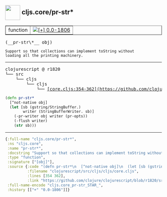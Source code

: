## <img width="48px" valign="middle" src="http://i.imgur.com/Hi20huC.png"> cljs.core/pr-str\*

 <table border="1">
<tr>
<td>function</td>
<td><a href="https://github.com/cljsinfo/api-refs/tree/0.0-1806"><img valign="middle" alt="[+] 0.0-1806" src="https://img.shields.io/badge/+-0.0--1806-lightgrey.svg"></a> </td>
</tr>
</table>

 <samp>
(__pr-str\*__ obj)<br>
</samp>

```
Support so that collections can implement toString without
loading all the printing machinery.
```

---

 <pre>
clojurescript @ r1820
└── src
    └── cljs
        └── cljs
            └── <ins>[core.cljs:354-362](https://github.com/clojure/clojurescript/blob/r1820/src/cljs/cljs/core.cljs#L354-L362)</ins>
</pre>

```clj
(defn pr-str*
  [^not-native obj]
  (let [sb (gstring/StringBuffer.)
        writer (StringBufferWriter. sb)]
    (-pr-writer obj writer (pr-opts))
    (-flush writer)
    (str sb)))
```


---

```clj
{:full-name "cljs.core/pr-str*",
 :ns "cljs.core",
 :name "pr-str*",
 :docstring "Support so that collections can implement toString without\nloading all the printing machinery.",
 :type "function",
 :signature ["[obj]"],
 :source {:code "(defn pr-str*\n  [^not-native obj]\n  (let [sb (gstring/StringBuffer.)\n        writer (StringBufferWriter. sb)]\n    (-pr-writer obj writer (pr-opts))\n    (-flush writer)\n    (str sb)))",
          :filename "clojurescript/src/cljs/cljs/core.cljs",
          :lines [354 362],
          :link "https://github.com/clojure/clojurescript/blob/r1820/src/cljs/cljs/core.cljs#L354-L362"},
 :full-name-encode "cljs.core_pr-str_STAR_",
 :history [["+" "0.0-1806"]]}

```
